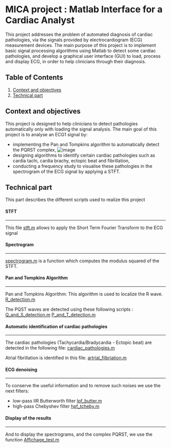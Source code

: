 # MICA project : Matlab Interface for a Cardiac Analyst

This project addresses the problem of automated diagnosis of cardiac pathologies, via the signals provided by electrocardiogram (ECG) measurement devices.
The main purpose of this project is to implement basic signal processing algorithms using Matlab to detect some cardiac pathologies, and develop a graphical user interface (GUI) to load, process and display ECG, in order to help clinicians through their diagnosis.

## Table of Contents
1. [Context and objectives](#context-and-objectives)
2. [Technical part](#technical-part)


## Context and objectives
This project is designed to help clinicians to detect pathologies automatically only with
loading the signal analysis.
The main goal of this project is to analyse an ECG1 signal by:
- implementing the Pan and Tompkins algorithm to automatically detect the PQRST
complex,
![image](https://user-images.githubusercontent.com/107478473/173598858-58d5cd89-a586-4be8-a99a-e1a4c521c8c7.png)
- designing algorithms to identify certain cardiac pathologies such as cardia tachi, cardia brachy, ectopic beat and fibrillation,
- conducting a frequency study to visualise these pathologies in the spectrogram of the ECG signal by applying a STFT.

## Technical part
This part describes the different scripts used to realize this project

#### STFT
***
This file [stft.m]() allows to apply the Short Term Fourier Transform to the ECG signal  
#### Spectrogram
***
[spectrogram.m]() is a function which computes the modulus squared of the STFT.
#### Pan and Tompkins Algorithm 
***
Pan and Tompkins Algorithm: This algorithm is used to localize the R wave. [R_detection.m]()

The PQST waves are detected using these following scripts :
[Q_and_S_detection.m]()
[P_and_T_detection.m]()

#### Automatic identification of cardiac pathologies
***
The cardiac pathologies (Tachycardia/Bradycardia - Ectopic beat) are detected in the following file:
[cardiac_pathologies.m]()

Atrial fibrillation is identified in this file: 
[artrial_filbriation.m]()


#### ECG denoising
***
To conserve the useful information and to remove such noises we use the next filters:
-  low-pass IIR Butterworth filter [lpf_butter.m]()
-  high-pass Chebyshev filter [hpf_tcheby.m]()

#### Display of the results 
***
And to display the spectrograms, and the complex PQRST, we use the function [Affichage_test.m]()
